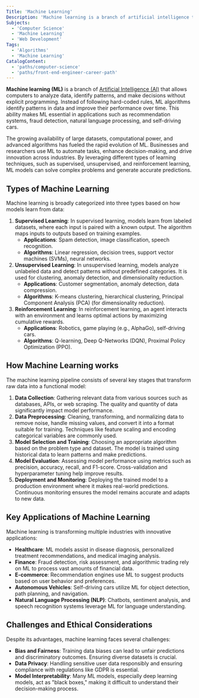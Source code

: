 ```yaml
---
Title: 'Machine Learning'
Description: 'Machine learning is a branch of artificial intelligence that enables systems to learn from data and make predictions or decisions without explicit programming.'
Subjects:
  - 'Computer Science'
  - 'Machine Learning'
  - 'Web Development'
Tags:
  - 'Algorithms'
  - 'Machine Learning'
CatalogContent:
  - 'paths/computer-science'
  - 'paths/front-end-engineer-career-path'
---
```


**Machine learning (ML)** is a branch of [Artificial Intelligence (AI)](https://www.codecademy.com/resources/docs/ai) that allows computers to analyze data, identify patterns, and make decisions without explicit programming. Instead of following hard-coded rules, ML algorithms identify patterns in data and improve their performance over time. This ability makes ML essential in applications such as recommendation systems, fraud detection, natural language processing, and self-driving cars.

The growing availability of large datasets, computational power, and advanced algorithms has fueled the rapid evolution of ML. Businesses and researchers use ML to automate tasks, enhance decision-making, and drive innovation across industries. By leveraging different types of learning techniques, such as supervised, unsupervised, and reinforcement learning, ML models can solve complex problems and generate accurate predictions.

## Types of Machine Learning

Machine learning is broadly categorized into three types based on how models learn from data:

1. **Supervised Learning**: In supervised learning, models learn from labeled datasets, where each input is paired with a known output. The algorithm maps inputs to outputs based on training examples.
   - **Applications**: Spam detection, image classification, speech recognition.
   - **Algorithms**: Linear regression, decision trees, support vector machines (SVMs), neural networks.
2. **Unsupervised Learning**: In unsupervised learning, models analyze unlabeled data and detect patterns without predefined categories. It is used for clustering, anomaly detection, and dimensionality reduction.
   - **Applications**: Customer segmentation, anomaly detection, data compression.
   - **Algorithms**: K-means clustering, hierarchical clustering, Principal Component Analysis (PCA) (for dimensionality reduction).
3. **Reinforcement Learning**: In reinforcement learning, an agent interacts with an environment and learns optimal actions by maximizing cumulative rewards.
   - **Applications**: Robotics, game playing (e.g., AlphaGo), self-driving cars.
   - **Algorithms**: Q-learning, Deep Q-Networks (DQN), Proximal Policy Optimization (PPO).

## How Machine Learning works

The machine learning pipeline consists of several key stages that transform raw data into a functional model:

1. **Data Collection**: Gathering relevant data from various sources such as databases, APIs, or web scraping. The quality and quantity of data significantly impact model performance.
2. **Data Preprocessing**: Cleaning, transforming, and normalizing data to remove noise, handle missing values, and convert it into a format suitable for training. Techniques like feature scaling and encoding categorical variables are commonly used.
3. **Model Selection and Training**: Choosing an appropriate algorithm based on the problem type and dataset. The model is trained using historical data to learn patterns and make predictions.
4. **Model Evaluation**: Assessing model performance using metrics such as precision, accuracy, recall, and F1-score. Cross-validation and hyperparameter tuning help improve results.
5. **Deployment and Monitoring**: Deploying the trained model to a production environment where it makes real-world predictions. Continuous monitoring ensures the model remains accurate and adapts to new data.

## Key Applications of Machine Learning

Machine learning is transforming multiple industries with innovative applications:

- **Healthcare**: ML models assist in disease diagnosis, personalized treatment recommendations, and medical imaging analysis.
- **Finance**: Fraud detection, risk assessment, and algorithmic trading rely on ML to process vast amounts of financial data.
- **E-commerce**: Recommendation engines use ML to suggest products based on user behavior and preferences.
- **Autonomous Vehicles**: Self-driving cars utilize ML for object detection, path planning, and navigation.
- **Natural Language Processing (NLP)**: Chatbots, sentiment analysis, and speech recognition systems leverage ML for language understanding.

## Challenges and Ethical Considerations

Despite its advantages, machine learning faces several challenges:

- **Bias and Fairness**: Training data biases can lead to unfair predictions and discriminatory outcomes. Ensuring diverse datasets is crucial.
- **Data Privacy**: Handling sensitive user data responsibly and ensuring compliance with regulations like GDPR is essential.
- **Model Interpretability**: Many ML models, especially deep learning models, act as "black boxes," making it difficult to understand their decision-making process.
